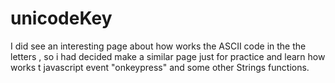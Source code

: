 # unicodeKey
I did see an interesting page about how works the ASCII code in the the letters , so i had decided make a similar page just for practice and learn how works t javascript event "onkeypress" and some other Strings functions.
